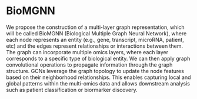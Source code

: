 # BioMGNN

We propose the construction of a multi-layer graph representation, which will be called BioMGNN (Biological Multiple Graph Neural Network), where each node represents an entity (e.g., gene, transcript, microRNA, patient, etc) and the edges represent relationships or interactions between them. The graph can incorporate multiple omics layers, where each layer corresponds to a specific type of biological entity. We can then apply graph convolutional operations to propagate information through the graph structure. GCNs leverage the graph topology to update the node features based on their neighborhood relationships. This enables capturing local and global patterns within the multi-omics data and allows downstream analysis such as patient classification or biormarker discovery.
